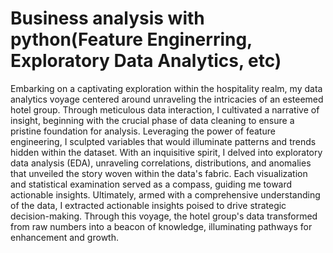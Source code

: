 # Business analysis with python(Feature Enginerring, Exploratory Data Analytics, etc)
 Embarking on a captivating exploration within the hospitality realm, my data analytics voyage centered around unraveling the intricacies of an esteemed hotel group. Through meticulous data interaction, I cultivated a narrative of insight, beginning with the crucial phase of data cleaning to ensure a pristine foundation for analysis. Leveraging the power of feature engineering, I sculpted variables that would illuminate patterns and trends hidden within the dataset.  With an inquisitive spirit, I delved into exploratory data analysis (EDA), unraveling correlations, distributions, and anomalies that unveiled the story woven within the data's fabric. Each visualization and statistical examination served as a compass, guiding me toward actionable insights.  Ultimately, armed with a comprehensive understanding of the data, I extracted actionable insights poised to drive strategic decision-making. Through this voyage, the hotel group's data transformed from raw numbers into a beacon of knowledge, illuminating pathways for enhancement and growth.
